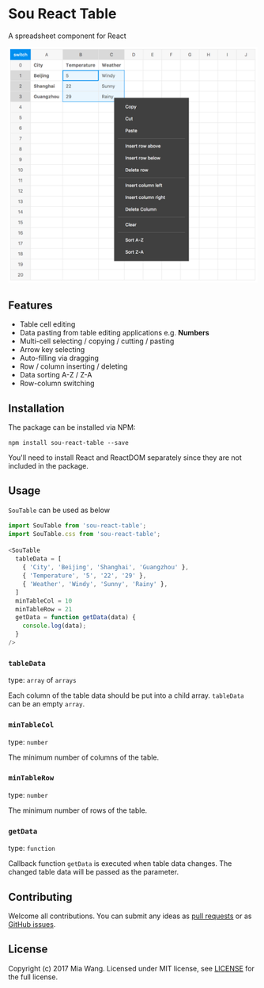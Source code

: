 
# Sou React Table

A spreadsheet component for React

![SouTable](./screenshot.png?raw=true "SouTable")

## Features

- Table cell editing
- Data pasting from table editing applications e.g. **Numbers**
- Multi-cell selecting / copying / cutting / pasting
- Arrow key selecting
- Auto-filling via dragging
- Row / column inserting / deleting
- Data sorting A-Z / Z-A
- Row-column switching


## Installation

The package can be installed via NPM:

```
npm install sou-react-table --save
```

You'll need to install React and ReactDOM separately since they are not included in the package.


## Usage

`SouTable` can be used as below

```js
import SouTable from 'sou-react-table';
import SouTable.css from 'sou-react-table';

<SouTable
  tableData = [
    { 'City', 'Beijing', 'Shanghai', 'Guangzhou' },
    { 'Temperature', '5', '22', '29' },
    { 'Weather', 'Windy', 'Sunny', 'Rainy' },
  ]
  minTableCol = 10
  minTableRow = 21
  getData = function getData(data) {
    console.log(data);
  }
/>
```

### `tableData`

type: `array` of `arrays`

Each column of the table data should be put into a child array.
`tableData` can be an empty `array`.

### `minTableCol`

type: `number`

The minimum number of columns of the table.

### `minTableRow`

type: `number`

The minimum number of rows of the table.

### `getData`

type: `function`

Callback function `getData` is executed when table data changes. The changed table data will be passed as the parameter.


## Contributing

Welcome all contributions. You can submit any ideas as [pull requests](https://github.com/miadwang/sou-react-table/pulls) or as [GitHub issues](https://github.com/miadwang/sou-react-table/issues).

## License

Copyright (c) 2017 Mia Wang. Licensed under MIT license, see [LICENSE](LICENSE) for the full license.
